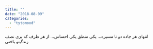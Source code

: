 ```yaml
---
title: ""
date: "2018-08-09"
categories: 
  - "tytomood"
---
```


انتهای هر جاده دو تا مسیره... یکی منطق یکی احساس... از هر طرف که بری نصف زندگیتو باختی
